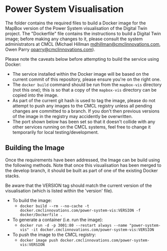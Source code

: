 # Power System Visualisation

The folder contains the required files to build a Docker image for the MapBox version of the Power System visualisation of the Digital Twin project. The "Dockerfile" file contains the instructions to build a Digital Twin image; before making any changes to it, please consult the system administrators at CMCL (Michael Hillman <mdhillman@cmclinnovations.com>, Owen Parry <oparry@cmclinnovations.com>).

Please note the caveats below before attempting to build the service using Docker:

* The service installed within the Docker image will be based on the current commit of this repository, please ensure you're on the right one.
* The `docker build` command should be run from the `mapbox-vis` directory (not this one); this is so that a copy of the `mapbox-vis` directory can be copied into the image.
* As part of the current git hash is used to tag the image, please do not attempt to push any images to the CMCL registry unless all pending changes are committed to a branch. If you don't then previous versions of the image in the registry may accidently be overwritten.
* The port shown below has been set so that it doesn't collide with any other services running on the CMCL systems, feel free to change it temporarily for local testing/development.
	
	
## Building the Image

Once the requirements have been addressed, the Image can be build using the following methods. Note that once this visualisation has been merged to the develop branch, it should be built as part of one of the existing Docker stacks.

Be aware that the VERSION tag should match the current version of the visualisation (which is listed within the 'version' file).

+ To build the image:
  + `docker build --rm --no-cache -t docker.cmclinnovations.com/power-system-vis:VERSION -f docker/Dockerfile .`
+ To generate a container (i.e. run the image):
  + `docker run -d -p 3001:80 --restart always --name "power-system-vis" -it docker.cmclinnovations.com/power-system-vis:VERSION`
+ To push the image to the CMCL registry:
  + `docker image push docker.cmclinnovations.com/power-system-vis:VERSION`
